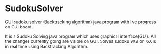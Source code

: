 # SudokuSolver
GUI sudoku solver (Backtracking algorithm) java program with live progress on GUI board.


It is a Sudoku Solving java program which uses graphical interface(GUI).
All the changes currently going are visible on GUI.
Solves sudoku 9X9 or 16X16 in real time using Backtracking Algorithm.
